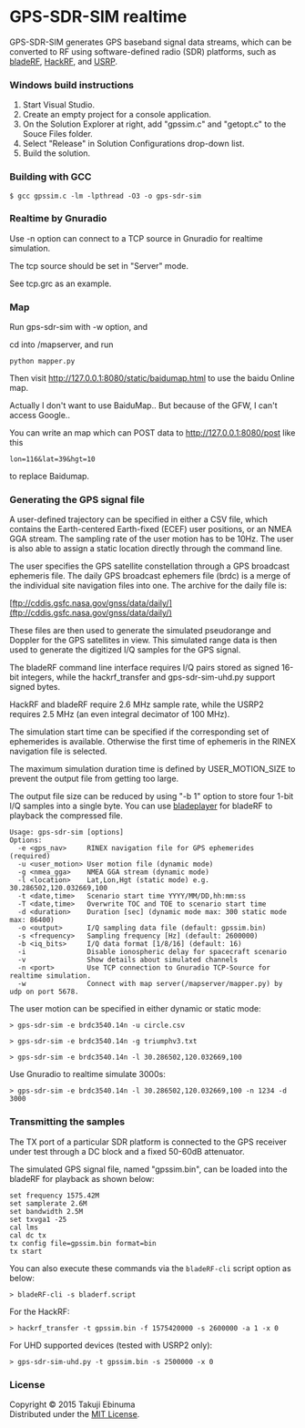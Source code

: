 # GPS-SDR-SIM realtime

GPS-SDR-SIM generates GPS baseband signal data streams, which can be converted 
to RF using software-defined radio (SDR) platforms, such as 
[bladeRF](http://nuand.com/), [HackRF](https://github.com/mossmann/hackrf/wiki), and [USRP](http://www.ettus.com/).

### Windows build instructions

1. Start Visual Studio.
2. Create an empty project for a console application.
3. On the Solution Explorer at right, add "gpssim.c" and "getopt.c" to the Souce Files folder.
4. Select "Release" in Solution Configurations drop-down list.
5. Build the solution.

### Building with GCC

```
$ gcc gpssim.c -lm -lpthread -O3 -o gps-sdr-sim
```

### Realtime by Gnuradio

Use -n option can connect to a TCP source in Gnuradio for realtime simulation.

The tcp source should be set in "Server" mode.

See tcp.grc as an example.

### Map

Run gps-sdr-sim with -w option, and 

cd into /mapserver, and run

```
python mapper.py
```

Then visit http://127.0.0.1:8080/static/baidumap.html to use the baidu Online map.



Actually I don't want to use BaiduMap.. But because of the GFW, I can't access Google..

You can write an map which can POST data to http://127.0.0.1:8080/post like this

```
lon=116&lat=39&hgt=10
```

to replace Baidumap.

### Generating the GPS signal file

A user-defined trajectory can be specified in either a CSV file, which contains 
the Earth-centered Earth-fixed (ECEF) user positions, or an NMEA GGA stream.
The sampling rate of the user motion has to be 10Hz.
The user is also able to assign a static location directly through the command line.

The user specifies the GPS satellite constellation through a GPS broadcast 
ephemeris file. The daily GPS broadcast ephemers file (brdc) is a merge of the
individual site navigation files into one. The archive for the daily file is:

[ftp://cddis.gsfc.nasa.gov/gnss/data/daily/](ftp://cddis.gsfc.nasa.gov/gnss/data/daily/)

These files are then used to generate the simulated pseudorange and
Doppler for the GPS satellites in view. This simulated range data is 
then used to generate the digitized I/Q samples for the GPS signal.

The bladeRF command line interface requires I/Q pairs stored as signed 
16-bit integers, while the hackrf_transfer and gps-sdr-sim-uhd.py
support signed bytes.

HackRF and bladeRF require 2.6 MHz sample rate, while the USRP2 requires
2.5 MHz (an even integral decimator of 100 MHz).

The simulation start time can be specified if the corresponding set of ephemerides
is available. Otherwise the first time of ephemeris in the RINEX navigation file
is selected.

The maximum simulation duration time is defined by USER_MOTION_SIZE to 
prevent the output file from getting too large.

The output file size can be reduced by using "-b 1" option to store 
four 1-bit I/Q samples into a single byte. 
You can use [bladeplayer](https://github.com/osqzss/gps-sdr-sim/tree/master/player)
for bladeRF to playback the compressed file.

```
Usage: gps-sdr-sim [options]
Options:
  -e <gps_nav>     RINEX navigation file for GPS ephemerides (required)
  -u <user_motion> User motion file (dynamic mode)
  -g <nmea_gga>    NMEA GGA stream (dynamic mode)
  -l <location>    Lat,Lon,Hgt (static mode) e.g. 30.286502,120.032669,100
  -t <date,time>   Scenario start time YYYY/MM/DD,hh:mm:ss
  -T <date,time>   Overwrite TOC and TOE to scenario start time
  -d <duration>    Duration [sec] (dynamic mode max: 300 static mode max: 86400)
  -o <output>      I/Q sampling data file (default: gpssim.bin)
  -s <frequency>   Sampling frequency [Hz] (default: 2600000)
  -b <iq_bits>     I/Q data format [1/8/16] (default: 16)
  -i               Disable ionospheric delay for spacecraft scenario
  -v               Show details about simulated channels
  -n <port>        Use TCP connection to Gnuradio TCP-Source for realtime simulation.
  -w               Connect with map server(/mapserver/mapper.py) by udp on port 5678.
```

The user motion can be specified in either dynamic or static mode:

```
> gps-sdr-sim -e brdc3540.14n -u circle.csv
```

```
> gps-sdr-sim -e brdc3540.14n -g triumphv3.txt
```

```
> gps-sdr-sim -e brdc3540.14n -l 30.286502,120.032669,100
```

Use Gnuradio to realtime simulate 3000s:

```
> gps-sdr-sim -e brdc3540.14n -l 30.286502,120.032669,100 -n 1234 -d 3000
```

### Transmitting the samples

The TX port of a particular SDR platform is connected to the GPS receiver 
under test through a DC block and a fixed 50-60dB attenuator.

The simulated GPS signal file, named "gpssim.bin", can be loaded
into the bladeRF for playback as shown below:

```
set frequency 1575.42M
set samplerate 2.6M
set bandwidth 2.5M
set txvga1 -25
cal lms
cal dc tx
tx config file=gpssim.bin format=bin
tx start
```

You can also execute these commands via the `bladeRF-cli` script option as below:

```
> bladeRF-cli -s bladerf.script
```

For the HackRF:

```
> hackrf_transfer -t gpssim.bin -f 1575420000 -s 2600000 -a 1 -x 0
```

For UHD supported devices (tested with USRP2 only):

```
> gps-sdr-sim-uhd.py -t gpssim.bin -s 2500000 -x 0
```


### License

Copyright &copy; 2015 Takuji Ebinuma  
Distributed under the [MIT License](http://www.opensource.org/licenses/mit-license.php).
